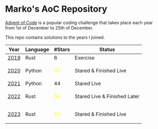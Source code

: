 # Marko's AoC Repository

[Advent of Code](http://www.adventofcode.com) is a popular coding challenge that takes place each year from 1st of December to 25th of December.

This repo contains solutions to the years I joined.

| Year           | Language | #Stars                         | Status                       |
| -------------- | -------- | ------------------------------ | ---------------------------- |
| [2019](./2019) | Rust     | 6                              | Exercise                     |
| [2020](./2020) | Python   | <p style="color:yellow">50</p> | Stared & Finished Live       |
| [2021](./2021) | Python   | 44                             | Stared Live                  |
| [2022](./2022) | Rust     | <p style="color:yellow">50</p> | Stared Live & Finished Later |
| [2023](./2023) | Rust     | <p style="color:yellow">50</p> | Stared & Finished Live       |
